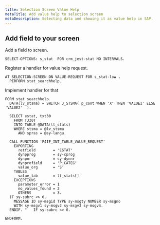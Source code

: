 ```yaml
---
title: Selection Screen Value Help
metaTitle: Add value help to selection screen
metaDescription: Selecting data and showing it as value help in SAP.
---
```


## Add field to your screen

Add a field to screen.

```abap
SELECT-OPTIONS: s_stat  FOR crm_jest-stat NO INTERVALS.
```

Register a handler for value help request.

```abap
AT SELECTION-SCREEN ON VALUE-REQUEST FOR s_stat-low .
  PERFORM stat_searchhelp.
```

Implement handler for that

```
FORM stat_searchhelp.
  DATA(lv_stsma) = SWITCH J_STSMA( p_cont WHEN 'X' THEN 'VALUE1' ELSE 'VALUE2'  ).

  SELECT estat, txt30
    FROM TJ30T
    INTO TABLE @DATA(lt_stats)
    WHERE stsma = @lv_stsma
      AND spras = @sy-langu.

  CALL FUNCTION 'F4IF_INT_TABLE_VALUE_REQUEST'
    EXPORTING
      retfield        = 'ESTAT'
      dynpprog        = sy-cprog
      dynpnr          = sy-dynnr
      dynprofield     = 'P_CATEG'
      value_org       = 'S'
    TABLES
      value_tab       = lt_stats[]
    EXCEPTIONS
      parameter_error = 1
      no_values_found = 2
      OTHERS          = 3.
  IF sy-subrc <> 0.
    MESSAGE ID sy-msgid TYPE sy-msgty NUMBER sy-msgno
    WITH sy-msgv1 sy-msgv2 sy-msgv3 sy-msgv4.
  ENDIF. "   IF sy-subrc <> 0.

ENDFORM.
```
